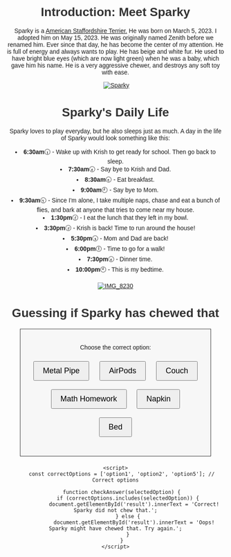 <html>
  <h1>
    Introduction: Meet Sparky
  </h1>
  <p>
    Sparky is a <a href="https://www.akc.org/dog-breeds/american-staffordshire-terrier/">American Staffordshire Terrier.</a> He was born on March 5, 2023. I adopted him on May 15, 2023. He was originally named Zenith before we renamed him. Ever since that day, he has become the center of my attention. He is full of energy and always wants to play. He has beige and white fur. He used to have bright blue eyes (which are now light green) when he was a baby, which gave him his name. He is a very aggressive chewer, and destroys any soft toy with ease. 
  </p>
   <img>
  <a href="https://imgbb.com/"><img src="https://i.ibb.co/cCn7w2c/Sparky.jpg" alt="Sparky" border="0"></a>
  <h1>
    Sparky's Daily Life
  </h1>
    <P>
      Sparky loves to play everyday, but he also sleeps just as much. A day in the life of Sparky would look something like this:
    </P>
    <li>
      <b>6:30am</b>🕡 - Wake up with Krish to get ready for school. Then go back to sleep.
    </li>
      <li>
      <b>7:30am</b>🕢 - Say bye to Krish and Dad.
    </li>
  <li>
    <b>8:30am</b>🕣 - Eat breakfast.
  </li>
  <li>
    <b>9:00am</b>🕘 - Say bye to Mom. 
    <li>
      <b>9:30am</b>🕤 - Since I'm alone, I take multiple naps, chase and eat a bunch of flies, and bark at anyone that tries to come near my house.
  </li>
  <li>
    <b>1:30pm</b>🕜 - I eat the lunch that they left in my bowl.
  <li>
    <b>3:30pm</b>🕞 - Krish is back! Time to run around the house! 
  </li>
  <li>
      <b>5:30pm</b>🕠 - Mom and Dad are back!
  </li>
  <li>
    <b>6:00pm</b>🕕 - Time to go for a walk!
  </li>
  <li>
    <b>7:30pm</b>🕢 - Dinner time.
  </li>
  <li>
    <b>10:00pm</b>🕙 - This is my bedtime.
  </li>
  <br>
  <a href="https://imgbb.com/"><img src="https://i.ibb.co/RN2VXyc/IMG-8230.jpg" alt="IMG_8230" border="0"></a>
<br>
    <title> Guessing if Sparky has chewed that </title>
    <style>
        body {
            text-align: center;
            font-family: Arial, sans-serif;
        }
        h1 {
            color: #333;
        }
        #game-container {
            margin: 20px auto;
            padding: 20px;
            border: 1px solid #333;
            max-width: 400px;
            background-color: #f7f7f7;
        }
        button {
            padding: 10px 20px;
            margin: 10px;
            font-size: 18px;
            cursor: pointer;
        }
    </style>
</head>
<body>
    <h1>Guessing if Sparky has chewed that</h1>
    <div id="game-container">
        <p>Choose the correct option:</p>
        <button id="option1" onclick="checkAnswer('option1')">Metal Pipe</button>
        <button id="option2" onclick="checkAnswer('option2')">AirPods</button>
        <button id="option3" onclick="checkAnswer('option3')">Couch</button>
        <button id="option4" onclick="checkAnswer('option4')">Math Homework</button>
        <button id="option5" onclick="checkAnswer('option5')">Napkin</button>
        <button id="option6" onclick="checkAnswer('option6')">Bed</button>
        <p id="result"></p>
    </div>

    <script>
        const correctOptions = ['option1', 'option2', 'option5']; // Correct options

        function checkAnswer(selectedOption) {
            if (correctOptions.includes(selectedOption)) {
                document.getElementById('result').innerText = 'Correct! Sparky did not chew that.';
            } else {
                document.getElementById('result').innerText = 'Oops! Sparky might have chewed that. Try again.';
            }
        }
    </script>
</body>
</html>
